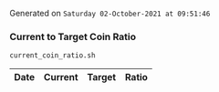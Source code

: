 Generated on `Saturday 02-October-2021 at 09:51:46`

### Current to Target Coin Ratio
`current_coin_ratio.sh`

Date|Current|Target|Ratio
---|---|---|---
